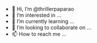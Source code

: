 - 👋 Hi, I’m @thrillerpaparao
- 👀 I’m interested in ...
- 🌱 I’m currently learning ...
- 💞️ I’m looking to collaborate on ...
- 📫 How to reach me ...

<!---
thrillerpaparao/thrillerpaparao is a ✨ special ✨ repository because its `README.md` (this file) appears on your GitHub profile.
You can click the Preview link to take a look at your changes.
--->
